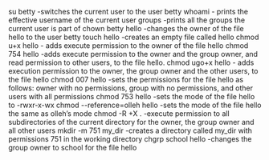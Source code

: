 su betty -switches the current user to the user betty
whoami - prints the effective username of the current user
groups -prints all the groups the current user is part of
chown betty hello -changes the owner of the file hello to the user betty
touch hello -creates an empty file called hello
chmod u+x hello - adds execute permission to the owner of the file hello
chmod 754 hello -adds execute permission to the owner and the group owner, and read permission to other users, to the file hello.
chmod ugo+x hello - adds execution permission to the owner, the group owner and the other users, to the file hello
chmod 007 hello -sets the permissions for the file hello as follows: owner with no permissions, group with no permissions, and other users with all permissions
chmod 753 hello -sets the mode of the file hello to -rwxr-x-wx
chmod --reference=olleh hello -sets the mode of the file hello the same as olleh’s mode
chmod -R +X . -execute permission to all subdirectories of the current directory for the owner, the group owner and all other users
mkdir -m 751 my_dir -creates a directory called my_dir with permissions 751 in the working directory
chgrp school hello -changes the group owner to school for the file hello

